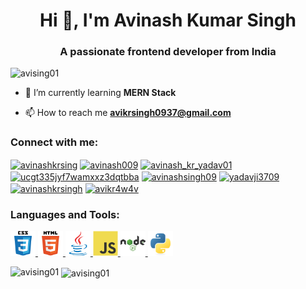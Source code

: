 <h1 align="center">Hi 👋, I'm Avinash Kumar Singh</h1>
<h3 align="center">A passionate frontend developer from India</h3>

<p align="left"> <img src="https://komarev.com/ghpvc/?username=avising01&label=Profile%20views&color=0e75b6&style=flat" alt="avising01" /> </p>

- 🌱 I’m currently learning **MERN Stack**

- 📫 How to reach me **avikrsingh0937@gmail.com**

<h3 align="left">Connect with me:</h3>
<p align="left">
<a href="https://twitter.com/avinashkrsing" target="blank"><img align="center" src="https://raw.githubusercontent.com/rahuldkjain/github-profile-readme-generator/master/src/images/icons/Social/twitter.svg" alt="avinashkrsing" height="30" width="40" /></a>
<a href="https://linkedin.com/in/avinash009" target="blank"><img align="center" src="https://raw.githubusercontent.com/rahuldkjain/github-profile-readme-generator/master/src/images/icons/Social/linked-in-alt.svg" alt="avinash009" height="30" width="40" /></a>
<a href="https://instagram.com/avinash_kr_yadav01" target="blank"><img align="center" src="https://raw.githubusercontent.com/rahuldkjain/github-profile-readme-generator/master/src/images/icons/Social/instagram.svg" alt="avinash_kr_yadav01" height="30" width="40" /></a>
<a href="https://www.youtube.com/c/ucgt335jyf7wamxxz3dqtbba" target="blank"><img align="center" src="https://raw.githubusercontent.com/rahuldkjain/github-profile-readme-generator/master/src/images/icons/Social/youtube.svg" alt="ucgt335jyf7wamxxz3dqtbba" height="30" width="40" /></a>
<a href="https://www.codechef.com/users/avinashsingh09" target="blank"><img align="center" src="https://cdn.jsdelivr.net/npm/simple-icons@3.1.0/icons/codechef.svg" alt="avinashsingh09" height="30" width="40" /></a>
<a href="https://codeforces.com/profile/yadavji3709" target="blank"><img align="center" src="https://raw.githubusercontent.com/rahuldkjain/github-profile-readme-generator/master/src/images/icons/Social/codeforces.svg" alt="yadavji3709" height="30" width="40" /></a>
<a href="https://www.leetcode.com/avinashkrsingh" target="blank"><img align="center" src="https://raw.githubusercontent.com/rahuldkjain/github-profile-readme-generator/master/src/images/icons/Social/leet-code.svg" alt="avinashkrsingh" height="30" width="40" /></a>
<a href="https://auth.geeksforgeeks.org/user/avikr4w4v" target="blank"><img align="center" src="https://raw.githubusercontent.com/rahuldkjain/github-profile-readme-generator/master/src/images/icons/Social/geeks-for-geeks.svg" alt="avikr4w4v" height="30" width="40" /></a>
</p>

<h3 align="left">Languages and Tools:</h3>
<p align="left"> <a href="https://www.w3schools.com/css/" target="_blank" rel="noreferrer"> <img src="https://raw.githubusercontent.com/devicons/devicon/master/icons/css3/css3-original-wordmark.svg" alt="css3" width="40" height="40"/> </a> <a href="https://www.w3.org/html/" target="_blank" rel="noreferrer"> <img src="https://raw.githubusercontent.com/devicons/devicon/master/icons/html5/html5-original-wordmark.svg" alt="html5" width="40" height="40"/> </a> <a href="https://www.java.com" target="_blank" rel="noreferrer"> <img src="https://raw.githubusercontent.com/devicons/devicon/master/icons/java/java-original.svg" alt="java" width="40" height="40"/> </a> <a href="https://developer.mozilla.org/en-US/docs/Web/JavaScript" target="_blank" rel="noreferrer"> <img src="https://raw.githubusercontent.com/devicons/devicon/master/icons/javascript/javascript-original.svg" alt="javascript" width="40" height="40"/> </a> <a href="https://nodejs.org" target="_blank" rel="noreferrer"> <img src="https://raw.githubusercontent.com/devicons/devicon/master/icons/nodejs/nodejs-original-wordmark.svg" alt="nodejs" width="40" height="40"/> </a> <a href="https://www.python.org" target="_blank" rel="noreferrer"> <img src="https://raw.githubusercontent.com/devicons/devicon/master/icons/python/python-original.svg" alt="python" width="40" height="40"/> </a> </p>

<p><img align="left" src="https://github-readme-stats.vercel.app/api/top-langs?username=avising01&show_icons=true&locale=en&layout=compact" alt="avising01" /></p>

<p>&nbsp;<img align="center" src="https://github-readme-stats.vercel.app/api?username=avising01&show_icons=true&locale=en" alt="avising01" /></p>

